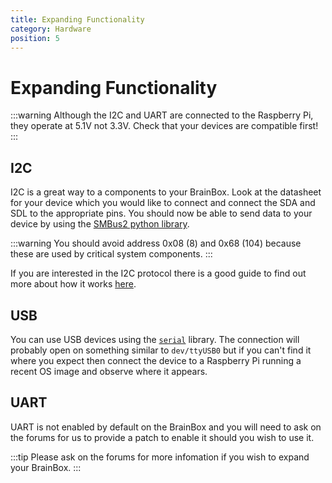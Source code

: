 ```yaml
---
title: Expanding Functionality
category: Hardware
position: 5
---
```

# Expanding Functionality

:::warning
Although the I2C and UART are connected to the Raspberry Pi, they operate at 5.1V not 3.3V. Check that your devices are compatible first!
:::

## I2C

I2C is a great way to a components to your BrainBox. Look at the datasheet for your device which you would like to connect and connect the SDA and SDL to the appropriate pins. You should now be able to send data to your device by using the [SMBus2 python library](https://pypi.org/project/smbus2/).

:::warning
You should avoid address 0x08 (8) and 0x68 (104) because these are used by critical system components.
:::

If you are interested in the I2C protocol there is a good guide to find out more about how it works [here](http://www.circuitbasics.com/basics-of-the-i2c-communication-protocol/).

## USB

You can use USB devices using the [`serial`](https://pyserial.readthedocs.io/en/latest/shortintro.html) library. The connection will probably open on something similar to `dev/ttyUSB0` but if you can't find it where you expect then connect the device to a Raspberry Pi running a recent OS image and observe where it appears.

## UART

UART is not enabled by default on the BrainBox and you will need to ask on the forums for us to provide a patch to enable it should you wish to use it.

:::tip
Please ask on the forums for more infomation if you wish to expand your BrainBox. 
:::
